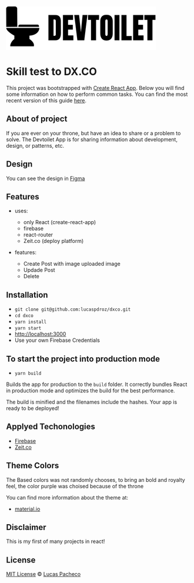 

![Devtoilet logo](src/assets/Logo-black.svg)

# Skill test to DX.CO

This project was bootstrapped with [Create React App](https://github.com/facebookincubator/create-react-app).
Below you will find some information on how to perform common tasks.
You can find the most recent version of this guide [here](https://github.com/facebookincubator/create-react-app/blob/master/packages/react-scripts/template/README.md).

## About of project

If you are ever on your throne, but have an idea to share or a problem to solve.
The Devtoilet App is for sharing information about development, design, or patterns, etc.

## Design

You can see the design in
[Figma](https://www.figma.com/file/rCV3RoP63R9EePo19Ne6dM/DEVTOILET?node-id=0%3A1)


## Features
* uses:
  * only React (create-react-app)
  * firebase
  * react-router
  * Zeit.co (deploy platform)
  
* features:
  * Create Post with image uploaded image
  * Updade Post
  * Delete

## Installation

* `git clone git@github.com:lucaspdroz/dxco.git`
* `cd dxco`
* `yarn install`
* `yarn start`
* [http://localhost:3000](http://localhost:3000)
* Use your own Firebase Credentials



## To start the project into production mode

* `yarn build`

Builds the app for production to the `build` folder.
It correctly bundles React in production mode and optimizes the build for the best performance.

The build is minified and the filenames include the hashes.
Your app is ready to be deployed!

## Applyed Techonologies
 - [Firebase](https://firebase.google.com/)
 - [Zeit.co](https://zeit.co/)

## Theme Colors  
 The Based colors was not randomly chooses, to bring an bold and royalty feel, the color purple was choised because of the throne

You can find more information about the theme at:
 - [material.io](https://material.io/resources/color/#!/?view.left=1&view.right=1&primary.color=342441&secondary.color=c495f9)

## Disclaimer 

This is my first of many projects in react!


## License

[MIT License](./LICENSE) © [Lucas Pacheco](https://github.com/lucaspdroz)
